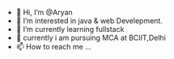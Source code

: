 - 👋 Hi, I’m @Aryan
- 👀 I’m interested in java & web Develepment.
- 🌱 I’m currently learning fullstack
- 💞️ currently i am pursuing MCA at BCIIT,Delhi
- 📫 How to reach me ...

<!---
Aryank21/Aryank21 is a ✨ special ✨ repository because its `README.md` (this file) appears on your GitHub profile.
You can click the Preview link to take a look at your changes.
--->
